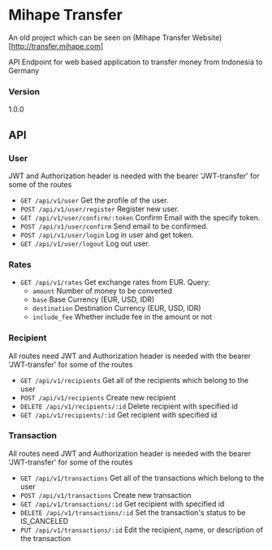 # Mihape Transfer

An old project which can be seen on (Mihape Transfer Website)[http://transfer.mihape.com]

API Endpoint for web based application to transfer money from Indonesia to Germany

### Version
1.0.0

## API
### User
JWT and Authorization header is needed with the bearer 'JWT-transfer' for some of the routes
- `GET /api/v1/user` Get the profile of the user.
- `POST /api/v1/user/register` Register new user.
- `GET /api/v1/user/confirm/:token` Confirm Email with the  specify token.
- `POST /api/v1/user/confirm` Send email to be confirmed.
- `POST /api/v1/user/login` Log in user and get token.
- `GET /api/v1/user/logout` Log out user.

### Rates
- `GET /api/v1/rates` Get exchange rates from EUR.
Query: 
  - `amount` Number of money to be converted
  - `base` Base Currency (EUR, USD, IDR)
  - `destination` Destination Currency (EUR, USD, IDR)
  - `include_fee` Whether include fee in the amount or not

### Recipient
All routes need JWT and Authorization header is needed with the bearer 'JWT-transfer' for some of the routes
- `GET /api/v1/recipients` Get all of the recipients which belong to the user
- `POST /api/v1/recipients` Create new recipient
- `DELETE /api/v1/recipients/:id` Delete recipient with specified id
- `GET /api/v1/recipients/:id` Get recipient with specified id

### Transaction
All routes need JWT and Authorization header is needed with the bearer 'JWT-transfer' for some of the routes
- `GET /api/v1/transactions` Get all of the transactions which belong to the user
- `POST /api/v1/transactions` Create new transaction
- `GET /api/v1/transactions/:id` Get recipient with specified id
- `DELETE /api/v1/transactions/:id` Set the transaction's status to be IS_CANCELED
- `PUT /api/v1/transactions/:id` Edit the recipient, name, or description of the transaction